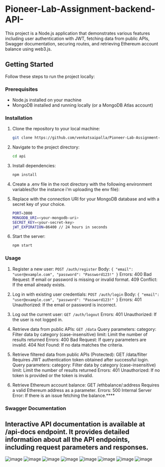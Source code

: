 # Pioneer-Lab-Assignment-backend-API-
This project is a Node.js application that demonstrates various features including user authentication with JWT, fetching data from public APIs, Swagger documentation, securing routes, and retrieving Ethereum account balance using web3.js.

## Getting Started

Follow these steps to run the project locally:

### Prerequisites

- Node.js installed on your machine
- MongoDB installed and running locally (or a MongoDB Atlas account)

### Installation

1. Clone the repository to your local machine:

   ```bash
   git clone https://github.com/venkatsaipalla/Pioneer-Lab-Assignment-backend-API-.git
   
2. Navigate to the project directory:

   ```bash
   cd api

3. Install dependencies:

   ```bash
   npm install
   
4. Create a .env file in the root directory with the following environment variables(for the instance i'm uploading the env file):
5. Replace <your-mongodb-uri> with the connection URI for your MongoDB database and <your-secret-key> with a secret key of your choice.

   ```bash
   PORT=3000
   MONGODB_URI=<your-mongodb-uri>
   SECRET_KEY=<your-secret-key>
   jWT_EXPIRATION=86400 // 24 hours in seconds

6. Start the server:
   ```bash
   npm start

### Usage

1. Register a new user: ``POST /auth/register``
   Body: ```{ "email": "user@example.com", "password": "Password123!" }```
   Errors:
       400 Bad Request: If email or password is missing or invalid format.
       409 Conflict: If the email already exists.

2. Log in with existing user credentials: ```POST /auth/login```
   Body: ```{ "email": "user@example.com", "password": "Password123!" }```
   Errors:
       401 Unauthorized: If the email or password is incorrect.

3. Log out the current user: ```GET /auth/logout```
   Errors:
       401 Unauthorized: If the user is not logged in.

4. Retrieve data from public APIs: ```GET /data```
   Query parameters:
       category: Filter data by category (case-insensitive)
       limit: Limit the number of results returned
   Errors:
       400 Bad Request: If query parameters are invalid.
       404 Not Found: If no data matches the criteria.
   
5. Retrieve filtered data from public APIs (Protected): GET /data/filter
   Requires JWT authentication token obtained after successful login.
   Query parameters:
       category: Filter data by category (case-insensitive)
       limit: Limit the number of results returned
   Errors:
       401 Unauthorized: If no token is provided or the token is invalid.

6. Retrieve Ethereum account balance: GET /ethbalance/:address
   Requires a valid Ethereum address as a parameter.
   Errors:
       500 Internal Server Error: If there is an issue fetching the balance.****   

### Swagger Documentation
## Interactive API documentation is available at /api-docs endpoint. It provides detailed information about all the API endpoints, including request parameters and responses.
![image](https://github.com/venkatsaipalla/Pioneer-Lab-Assignment-backend-API-/assets/72677771/bfaad7d6-2629-4f84-8ca5-6beef6a56807)
![image](https://github.com/venkatsaipalla/Pioneer-Lab-Assignment-backend-API-/assets/72677771/96346ca7-e16d-4104-9d91-d88afa1e760c)
![image](https://github.com/venkatsaipalla/Pioneer-Lab-Assignment-backend-API-/assets/72677771/3483936a-28c4-4840-85cf-de5910b68be9)
![image](https://github.com/venkatsaipalla/Pioneer-Lab-Assignment-backend-API-/assets/72677771/eb8b886d-67b3-4c5d-97d4-6609d338e352)
![image](https://github.com/venkatsaipalla/Pioneer-Lab-Assignment-backend-API-/assets/72677771/48e695dc-94a7-4e6d-8c0f-d9f86588b4f7)
![image](https://github.com/venkatsaipalla/Pioneer-Lab-Assignment-backend-API-/assets/72677771/c8011650-0c9a-4622-9ec7-cd4a355c2f41)
![image](https://github.com/venkatsaipalla/Pioneer-Lab-Assignment-backend-API-/assets/72677771/7c602e0c-bbf9-4540-a621-27a559adb72b)
![image](https://github.com/venkatsaipalla/Pioneer-Lab-Assignment-backend-API-/assets/72677771/25bf49e1-d960-4187-a972-1515e5e904e4)





